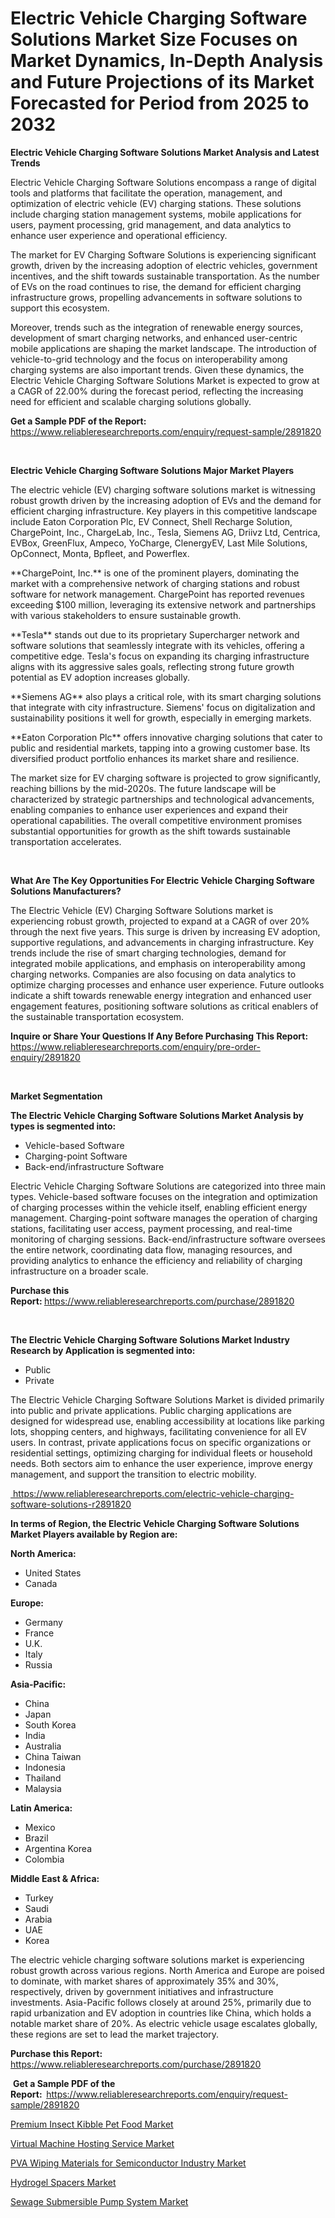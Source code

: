 <p><h1>Electric Vehicle Charging Software Solutions Market Size Focuses on Market Dynamics, In-Depth Analysis and Future Projections of its Market Forecasted for Period from 2025 to 2032</h1></p><p><strong>Electric Vehicle Charging Software Solutions Market Analysis and Latest Trends</strong></p>
<p><p>Electric Vehicle Charging Software Solutions encompass a range of digital tools and platforms that facilitate the operation, management, and optimization of electric vehicle (EV) charging stations. These solutions include charging station management systems, mobile applications for users, payment processing, grid management, and data analytics to enhance user experience and operational efficiency. </p><p>The market for EV Charging Software Solutions is experiencing significant growth, driven by the increasing adoption of electric vehicles, government incentives, and the shift towards sustainable transportation. As the number of EVs on the road continues to rise, the demand for efficient charging infrastructure grows, propelling advancements in software solutions to support this ecosystem. </p><p>Moreover, trends such as the integration of renewable energy sources, development of smart charging networks, and enhanced user-centric mobile applications are shaping the market landscape. The introduction of vehicle-to-grid technology and the focus on interoperability among charging systems are also important trends. Given these dynamics, the Electric Vehicle Charging Software Solutions Market is expected to grow at a CAGR of 22.00% during the forecast period, reflecting the increasing need for efficient and scalable charging solutions globally.</p></p>
<p><strong>Get a Sample PDF of the Report:&nbsp;</strong> <a href="https://www.reliableresearchreports.com/enquiry/request-sample/2891820?utm_campaign=37&utm_medium=2&utm_source=Github&utm_content=ia&utm_term=14032025&utm_id=electric-vehicle-charging-software-solutions">https://www.reliableresearchreports.com/enquiry/request-sample/2891820</a></p>
<p>&nbsp;</p>
<p><strong>Electric Vehicle Charging Software Solutions Major Market Players</strong></p>
<p><p>The electric vehicle (EV) charging software solutions market is witnessing robust growth driven by the increasing adoption of EVs and the demand for efficient charging infrastructure. Key players in this competitive landscape include Eaton Corporation Plc, EV Connect, Shell Recharge Solution, ChargePoint, Inc., ChargeLab, Inc., Tesla, Siemens AG, Driivz Ltd, Centrica, EVBox, GreenFlux, Ampeco, YoCharge, ClenergyEV, Last Mile Solutions, OpConnect, Monta, Bpfleet, and Powerflex.</p><p>**ChargePoint, Inc.** is one of the prominent players, dominating the market with a comprehensive network of charging stations and robust software for network management. ChargePoint has reported revenues exceeding $100 million, leveraging its extensive network and partnerships with various stakeholders to ensure sustainable growth.</p><p>**Tesla** stands out due to its proprietary Supercharger network and software solutions that seamlessly integrate with its vehicles, offering a competitive edge. Tesla's focus on expanding its charging infrastructure aligns with its aggressive sales goals, reflecting strong future growth potential as EV adoption increases globally.</p><p>**Siemens AG** also plays a critical role, with its smart charging solutions that integrate with city infrastructure. Siemens' focus on digitalization and sustainability positions it well for growth, especially in emerging markets.</p><p>**Eaton Corporation Plc** offers innovative charging solutions that cater to public and residential markets, tapping into a growing customer base. Its diversified product portfolio enhances its market share and resilience.</p><p>The market size for EV charging software is projected to grow significantly, reaching billions by the mid-2020s. The future landscape will be characterized by strategic partnerships and technological advancements, enabling companies to enhance user experiences and expand their operational capabilities. The overall competitive environment promises substantial opportunities for growth as the shift towards sustainable transportation accelerates.</p></p>
<p>&nbsp;</p>
<p><strong>What Are The Key Opportunities For Electric Vehicle Charging Software Solutions Manufacturers?</strong></p>
<p><p>The Electric Vehicle (EV) Charging Software Solutions market is experiencing robust growth, projected to expand at a CAGR of over 20% through the next five years. This surge is driven by increasing EV adoption, supportive regulations, and advancements in charging infrastructure. Key trends include the rise of smart charging technologies, demand for integrated mobile applications, and emphasis on interoperability among charging networks. Companies are also focusing on data analytics to optimize charging processes and enhance user experience. Future outlooks indicate a shift towards renewable energy integration and enhanced user engagement features, positioning software solutions as critical enablers of the sustainable transportation ecosystem.</p></p>
<p><strong>Inquire or Share Your Questions If Any Before Purchasing This Report:</strong> <a href="https://www.reliableresearchreports.com/enquiry/pre-order-enquiry/2891820?utm_campaign=37&utm_medium=2&utm_source=Github&utm_content=ia&utm_term=14032025&utm_id=electric-vehicle-charging-software-solutions">https://www.reliableresearchreports.com/enquiry/pre-order-enquiry/2891820</a></p>
<p>&nbsp;</p>
<p><strong>Market Segmentation</strong></p>
<p><strong>The Electric Vehicle Charging Software Solutions Market Analysis by types is segmented into:</strong></p>
<p><ul><li>Vehicle-based Software</li><li>Charging-point Software</li><li>Back-end/infrastructure Software</li></ul></p>
<p><p>Electric Vehicle Charging Software Solutions are categorized into three main types. Vehicle-based software focuses on the integration and optimization of charging processes within the vehicle itself, enabling efficient energy management. Charging-point software manages the operation of charging stations, facilitating user access, payment processing, and real-time monitoring of charging sessions. Back-end/infrastructure software oversees the entire network, coordinating data flow, managing resources, and providing analytics to enhance the efficiency and reliability of charging infrastructure on a broader scale.</p></p>
<p><strong>Purchase this Report:&nbsp;</strong><a href="https://www.reliableresearchreports.com/purchase/2891820?utm_campaign=37&utm_medium=2&utm_source=Github&utm_content=ia&utm_term=14032025&utm_id=electric-vehicle-charging-software-solutions">https://www.reliableresearchreports.com/purchase/2891820</a></p>
<p>&nbsp;</p>
<p><strong>The Electric Vehicle Charging Software Solutions Market Industry Research by Application is segmented into:</strong></p>
<p><ul><li>Public</li><li>Private</li></ul></p>
<p><p>The Electric Vehicle Charging Software Solutions Market is divided primarily into public and private applications. Public charging applications are designed for widespread use, enabling accessibility at locations like parking lots, shopping centers, and highways, facilitating convenience for all EV users. In contrast, private applications focus on specific organizations or residential settings, optimizing charging for individual fleets or household needs. Both sectors aim to enhance the user experience, improve energy management, and support the transition to electric mobility.</p></p>
<p><a href="https://www.reliableresearchreports.com/electric-vehicle-charging-software-solutions-r2891820?utm_campaign=37&utm_medium=2&utm_source=Github&utm_content=ia&utm_term=14032025&utm_id=electric-vehicle-charging-software-solutions">&nbsp;https://www.reliableresearchreports.com/electric-vehicle-charging-software-solutions-r2891820</a></p>
<p><strong>In terms of Region, the Electric Vehicle Charging Software Solutions Market Players available by Region are:</strong></p>
<p>
    <p> <strong> North America: </strong>
        <ul>
            <li>United States</li>
            <li>Canada</li>
        </ul>
        </p> 
    <p> <strong> Europe: </strong>
        <ul>
            <li>Germany</li>
            <li>France</li>
            <li>U.K.</li>
            <li>Italy</li>
            <li>Russia</li>
        </ul>
        </p> 
    <p> <strong> Asia-Pacific: </strong>
        <ul>
            <li>China</li>
            <li>Japan</li>
            <li>South Korea</li>
            <li>India</li>
            <li>Australia</li>
            <li>China Taiwan</li>
            <li>Indonesia</li>
            <li>Thailand</li>
            <li>Malaysia</li>
        </ul>
        </p> 
    <p> <strong> Latin America: </strong>
        <ul>
            <li>Mexico</li>
            <li>Brazil</li>
            <li>Argentina Korea</li>
            <li>Colombia</li>
        </ul>
        </p> 
    <p> <strong> Middle East & Africa: </strong>
        <ul>
            <li>Turkey</li>
            <li>Saudi</li>
            <li>Arabia</li>
            <li>UAE</li>
            <li>Korea</li>
        </ul>
    </p>
    </p>
<p><p>The electric vehicle charging software solutions market is experiencing robust growth across various regions. North America and Europe are poised to dominate, with market shares of approximately 35% and 30%, respectively, driven by government initiatives and infrastructure investments. Asia-Pacific follows closely at around 25%, primarily due to rapid urbanization and EV adoption in countries like China, which holds a notable market share of 20%. As electric vehicle usage escalates globally, these regions are set to lead the market trajectory.</p></p>
<p><strong>Purchase this Report: </strong><a href="https://www.reliableresearchreports.com/purchase/2891820?utm_campaign=37&utm_medium=2&utm_source=Github&utm_content=ia&utm_term=14032025&utm_id=electric-vehicle-charging-software-solutions">https://www.reliableresearchreports.com/purchase/2891820</a></p>
<p>&nbsp;<strong>Get a Sample PDF of the Report:&nbsp;&nbsp;</strong><a href="https://www.reliableresearchreports.com/enquiry/request-sample/2891820?utm_campaign=37&utm_medium=2&utm_source=Github&utm_content=ia&utm_term=14032025&utm_id=electric-vehicle-charging-software-solutions">https://www.reliableresearchreports.com/enquiry/request-sample/2891820</a></p>
<p><strong></strong></p>
<p><p><a href="https://github.com/tineamonaya/Market-Research-Report-List-1/blob/main/premium-insect-kibble-pet-food-market.md?utm_campaign=37&utm_medium=2&utm_source=Github&utm_content=ia&utm_term=14032025&utm_id=electric-vehicle-charging-software-solutions">Premium Insect Kibble Pet Food Market</a></p><p><a href="https://github.com/porstheftyux/Market-Research-Report-List-1/blob/main/virtual-machine-hosting-service-market.md?utm_campaign=37&utm_medium=2&utm_source=Github&utm_content=ia&utm_term=14032025&utm_id=electric-vehicle-charging-software-solutions">Virtual Machine Hosting Service Market</a></p><p><a href="https://github.com/koopalujale2/Market-Research-Report-List-1/blob/main/pva-wiping-materials-for-semiconductor-industry-market.md?utm_campaign=37&utm_medium=2&utm_source=Github&utm_content=ia&utm_term=14032025&utm_id=electric-vehicle-charging-software-solutions">PVA Wiping Materials for Semiconductor Industry Market</a></p><p><a href="https://github.com/lecaneidreks/Market-Research-Report-List-1/blob/main/hydrogel-spacers-market.md?utm_campaign=37&utm_medium=2&utm_source=Github&utm_content=ia&utm_term=14032025&utm_id=electric-vehicle-charging-software-solutions">Hydrogel Spacers Market</a></p><p><a href="https://github.com/rigelciara0p/Market-Research-Report-List-1/blob/main/sewage-submersible-pump-system-market.md?utm_campaign=37&utm_medium=2&utm_source=Github&utm_content=ia&utm_term=14032025&utm_id=electric-vehicle-charging-software-solutions">Sewage Submersible Pump System Market</a></p></p>